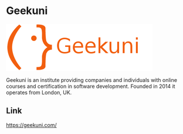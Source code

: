 Geekuni
=======

![Geekuni Logo](/images/geekuni.png "Geekuni Logo")


Geekuni is an institute providing companies and individuals with online
courses and certification in software development. Founded in 2014 it
operates from London, UK.

Link
----
https://geekuni.com/

